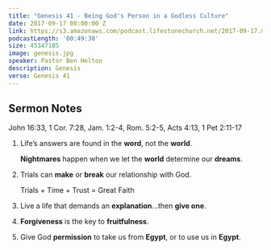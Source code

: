 ```yaml
---
title: "Genesis 41 - Being God's Person in a Godless Culture"
date: 2017-09-17 00:00:00 Z
link: https://s3.amazonaws.com/podcast.lifestonechurch.net/2017-09-17.mp3
podcastLength: '00:49:30'
size: 45347185
image: genesis.jpg
speaker: Pastor Ben Helton
description: Genesis
verse: Genesis 41
---
```


## Sermon Notes

John 16:33, 1 Cor. 7:28, Jam. 1:2-4, Rom. 5:2-5, Acts 4:13, 1 Pet 2:11-17

1. Life’s answers are found in the **word**, not the **world**.

	**Nightmares** happen when we let the **world** determine our **dreams**.

2. Trials can **make** or **break** our relationship with God.

	Trials + Time + Trust = Great Faith

3. Live a life that demands an **explanation**...then **give one**.

4. **Forgiveness** is the key to **fruitfulness**.

5. Give God **permission** to take us from **Egypt**, or to use us in **Egypt**.
